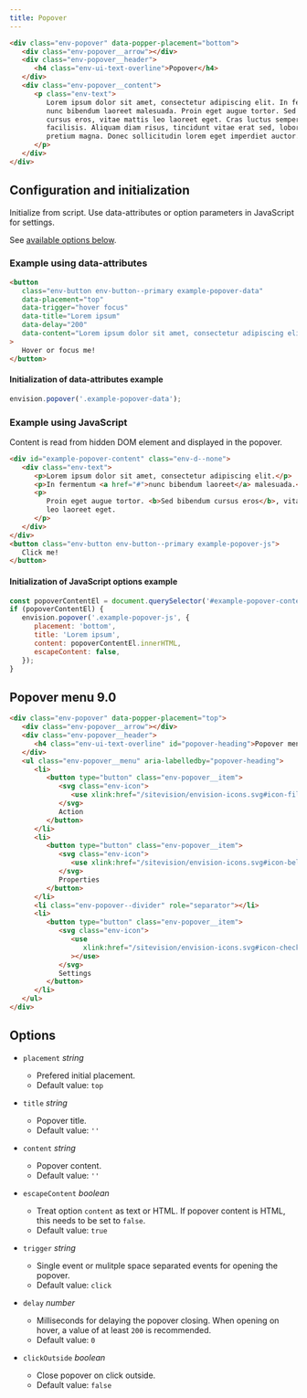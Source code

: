 ```yaml
---
title: Popover
---
```


```html
<div class="env-popover" data-popper-placement="bottom">
   <div class="env-popover__arrow"></div>
   <div class="env-popover__header">
      <h4 class="env-ui-text-overline">Popover</h4>
   </div>
   <div class="env-popover__content">
      <p class="env-text">
         Lorem ipsum dolor sit amet, consectetur adipiscing elit. In fermentum
         nunc bibendum laoreet malesuada. Proin eget augue tortor. Sed bibendum
         cursus eros, vitae mattis leo laoreet eget. Cras luctus semper
         facilisis. Aliquam diam risus, tincidunt vitae erat sed, lobortis
         pretium magna. Donec sollicitudin lorem eget imperdiet auctor.
      </p>
   </div>
</div>
```

## Configuration and initialization

Initialize from script. Use data-attributes or option parameters in JavaScript for settings.

See [available options below](#options).

### Example using data-attributes

```html
<button
   class="env-button env-button--primary example-popover-data"
   data-placement="top"
   data-trigger="hover focus"
   data-title="Lorem ipsum"
   data-delay="200"
   data-content="Lorem ipsum dolor sit amet, consectetur adipiscing elit. In fermentum nunc bibendum laoreet malesuada. Proin eget augue tortor. Sed bibendum cursus eros, vitae mattis leo laoreet eget."
>
   Hover or focus me!
</button>
```

#### Initialization of data-attributes example

```javascript
envision.popover('.example-popover-data');
```

### Example using JavaScript

Content is read from hidden DOM element and displayed in the popover.

```html
<div id="example-popover-content" class="env-d--none">
   <div class="env-text">
      <p>Lorem ipsum dolor sit amet, consectetur adipiscing elit.</p>
      <p>In fermentum <a href="#">nunc bibendum laoreet</a> malesuada.</p>
      <p>
         Proin eget augue tortor. <b>Sed bibendum cursus eros</b>, vitae mattis
         leo laoreet eget.
      </p>
   </div>
</div>
<button class="env-button env-button--primary example-popover-js">
   Click me!
</button>
```

#### Initialization of JavaScript options example

```javascript
const popoverContentEl = document.querySelector('#example-popover-content');
if (popoverContentEl) {
   envision.popover('.example-popover-js', {
      placement: 'bottom',
      title: 'Lorem ipsum',
      content: popoverContentEl.innerHTML,
      escapeContent: false,
   });
}
```

## Popover menu <span class="env-badge env-badge--info">9.0</span>

```html
<div class="env-popover" data-popper-placement="top">
   <div class="env-popover__arrow"></div>
   <div class="env-popover__header">
      <h4 class="env-ui-text-overline" id="popover-heading">Popover menu</h4>
   </div>
   <ul class="env-popover__menu" aria-labelledby="popover-heading">
      <li>
         <button type="button" class="env-popover__item">
            <svg class="env-icon">
               <use xlink:href="/sitevision/envision-icons.svg#icon-file"></use>
            </svg>
            Action
         </button>
      </li>
      <li>
         <button type="button" class="env-popover__item">
            <svg class="env-icon">
               <use xlink:href="/sitevision/envision-icons.svg#icon-bell"></use>
            </svg>
            Properties
         </button>
      </li>
      <li class="env-popover--divider" role="separator"></li>
      <li>
         <button type="button" class="env-popover__item">
            <svg class="env-icon">
               <use
                  xlink:href="/sitevision/envision-icons.svg#icon-check-done"
               ></use>
            </svg>
            Settings
         </button>
      </li>
   </ul>
</div>
```

## Options <span id="options" class="offset-anchor"></span>

-  `placement` _string_

   -  Prefered initial placement.
   -  Default value: `top`

-  `title` _string_

   -  Popover title.
   -  Default value: `''`

-  `content` _string_

   -  Popover content.
   -  Default value: `''`

-  `escapeContent` _boolean_

   -  Treat option `content` as text or HTML. If popover content is HTML, this needs to be set to `false`.
   -  Default value: `true`

-  `trigger` _string_

   -  Single event or mulitple space separated events for opening the popover.
   -  Default value: `click`

-  `delay` _number_

   -  Milliseconds for delaying the popover closing. When opening on hover, a value of at least `200` is recommended.
   -  Default value: `0`

-  `clickOutside` _boolean_

   -  Close popover on click outside.
   -  Default value: `false`
